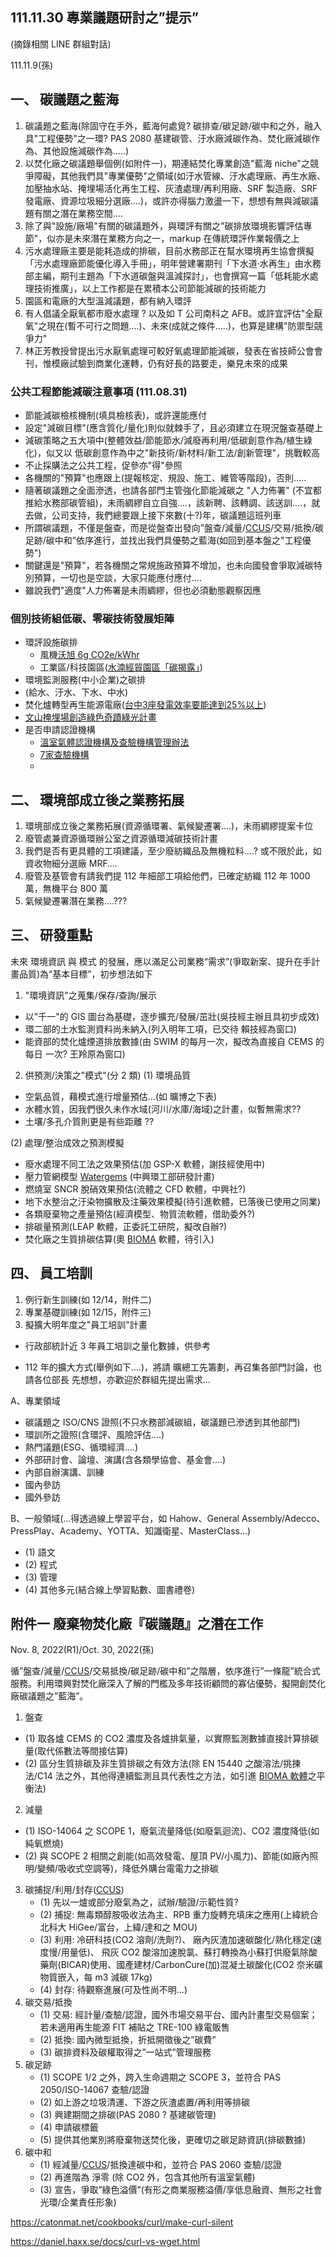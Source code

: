 ## 111.11.30 專業議題研討之”提示”

(摘錄相關 LINE 群組對話)

111.11.9(孫)

## 一、 碳議題之藍海

1. 碳議題之藍海(除固守在手外，藍海何處覓? 碳排查/碳足跡/碳中和之外，融入具"工程優勢"之一環? PAS 2080 基建碳管、汙水廠減碳作為、焚化廠減碳作為、其他設施減碳作為.....)
2. 以焚化廠之碳議題舉個例(如附件一)，期連結焚化專業創造"藍海 niche"之競爭障礙，其他我們具"專業優勢"之領域(如汙水管線、汙水處理廠、再生水廠、加壓抽水站、掩埋場活化再生工程、灰渣處理/再利用廠、SRF 製造廠、SRF 發電廠、資源垃圾細分選廠....)，或許亦得腦力激盪一下，想想有無與減碳議題有關之潛在業務空間....
3. 除了與"設施/廠場"有關的碳議題外，與環評有關之"碳排放環境影響評估專節"，似亦是未來潛在業務方向之一，markup 在傳統環評作業報價之上
4. 污水處理廠主要是能耗造成的排碳，目前水務部正在幫水環境再生協會撰擬「污水處理廠節能優化導入手冊」，明年營建署期刊「下水道·水再生」由水務部主編，期刊主題為「下水道碳盤與溫減探討」，也會撰寫一篇「低耗能水處理技術推廣」，以上工作都是在累積本公司節能減碳的技術能力
5. 園區和電廠的大型溫減議題，都有納入環評
6. 有人倡議全厭氧都市廢水處理 ? 以及如 T 公司南科之 AFB。或許宜評估"全厭氧"之現在(暫不可行之問題....)、未來(成就之條件.....)，也算是建構"防禦型競爭力"
7. 林正芳教授曾提出污水厭氧處理可較好氧處理節能減碳，發表在省技師公會會刊，惟模廠試驗到商業化運轉，仍有好長的路要走，樂見未來的成果


### 公共工程節能減碳注意事項 (111.08.31)

- 節能減碳檢核機制(填具檢核表)，或許還能應付
- 設定"減碳目標"(應含質化/量化)則似就棘手了，且必須建立在現況盤查基礎上
- 減碳策略之五大項中(整體效益/節能節水/減廢再利用/低碳創意作為/植生綠化)，似又以 低碳創意作為中之"新技術/新材料/新工法/創新管理"，挑戰較高
- 不止採購法之公共工程，促參亦"得"參照
- 各機關的"預算"也應跟上(提報核定、規設、施工、維管等階段)，否則.....
- 隨著碳議題之全面滲透，也請各部門主管強化節能減碳之 "人力佈署" (不宜都推給水務部碳管組)，未雨綢繆自立自強....，該新聘、該轉調、該送訓....，就去做，公司支持，我們總要跟上接下來數(十?)年，碳議題這班列車
- 所謂碳議題，不僅是盤查，而是從盤查出發向”盤查/減量/[CCUS][CCUS]/交易/抵換/碳足跡/碳中和”依序進行，並找出我們具優勢之藍海(如回到基本盤之"工程優勢")
- 關鍵還是"預算"，若各機關之常規施政預算不增加，也未向國發會爭取減碳特別預算，一切也是空談，大家只能應付應付....
- 雖說我們"適度"人力佈署是未雨綢繆，但也必須動態觀察因應

### 個別技術組低碳、零碳技術發展矩陣

- 環評設施碳排
  - 風機[沃旭 6g CO2e/kWhr](https://orsted.tw/zh/insights/what-is-the-carbon-footprint-of-offshore-wind)
  - 工業區/科技園區([水湳經貿園區「碳揭露」](https://cfp-calculate.tw/cfpc/WebPage/WebSites/docx_detail.aspx?qparentid=61c5ad7f-69aa-4213-9932-cf47660d1330))
- 環境監測服務(中小企業)之碳排
- (給水、汙水、下水、中水)
- 焚化爐轉型再生能源電廠([台中3座發電效率要能達到25%以上](https://udn.com/news/story/9639/6319122))
- [文山掩埋場創造綠色奇蹟綠光計畫](https://tw.news.yahoo.com/news/文山掩埋場創造綠色奇蹟-122716931.html?guccounter=1&guce_referrer=aHR0cHM6Ly93d3cuZ29vZ2xlLmNvbS8&guce_referrer_sig=AQAAAJKlzC0iXiAL4b0cGdHg_37Q6EaYnU14W8I-bMsB18j3qdocUMItasH7eME9n1QT02TMXFghiFYxIEL_3AZdWXgmlwte8jI6zj0rNE1ZKelBWOimOwdV2LmqU0f7j4NgSYFTuwhPBuMsA5q9eJRa9egkWC60k_6SoNrolewfk4rp)
- 是否申請認證機構
  - [溫室氣體認證機構及查驗機構管理辦法](https://oaout.epa.gov.tw/law/LawContent.aspx?id=GL005951)
  - [7家查驗機構](https://ghgregistry.epa.gov.tw/ghg_rwd/Main/check/_3/Check_3_2)
  - 
## 二、 環境部成立後之業務拓展

1. 環境部成立後之業務拓展(資源循環署、氣候變遷署....)，未雨綢繆提案卡位
2. 廢管處兼資源循環辦公室之資源循環減碳技術計畫
3. 我們是否有更具體的工項建議，至少廢紡織品及無機粒料....? 或不限於此，如資收物細分選廠 MRF….
4. 廢管及基管會有請我們提 112 年細部工項給他們，已確定紡織 112 年 1000 萬，無機平台 800 萬
5. 氣候變遷署潛在業務….???

## 三、 研發重點

未來 環境資訊 與 模式 的發展，應以滿足公司業務“需求”(爭取新案、提升在手計畫品質)為“基本目標”，初步想法如下

1. "環境資訊"之蒐集/保存/查詢/展示
- 以"千一"的 GIS 圖台為基礎，逐步擴充/發展/茁壯(吳技經主辦且具初步成效)
- 環二部的土水監測資料尚未納入(列入明年工項，已交待 賴技經為窗口)
- 能資部的焚化爐煙道排放數據(由 SWIM 的每月一次，擬改為直接自 CEMS 的每日
一次? 王羚原為窗口)

2. 供預測/決策之"模式"(分 2 類)
(1) 環境品質

- 空氣品質，藉模式進行增量預估...(如 曠博之下表)
- 水體水質，因我們很久未作水域(河川/水庫/海域)之計畫，似暫無需求??
- 土壤/多孔介質則更是有些距離 ??

(2) 處理/整治成效之預測模擬

- 廢水處理不同工法之效果預估(加 GSP-X 軟體，謝技經使用中)
- 壓力管網模型 [Watergems][Watergems] (中興環工部研發計畫)
- 燃燒室 SNCR 脫硝效果預估(流體之 CFD 軟體，中興社?)
- 地下水整治之汙染物擴散及注藥效果模擬(待引進軟體，已落後已使用之同業)
- 各類廢棄物之產量預估(經濟模型、物質流軟體，借助委外?)
- 排碳量預測(LEAP 軟體，正委託工研院，擬改自辦?)
- 焚化廠之生質排碳估算(奧 [BIOMA][BIOMA] 軟體，待引入)

## 四、 員工培訓
1. 例行新生訓練(如 12/14，附件二)
2. 專業基礎訓練(如 12/15，附件三)
3. 擬擴大明年度之"員工培訓"計畫
- 行政部統計近 3 年員工培訓之量化數據，供參考

- 112 年的擴大方式(舉例如下....)，將請 曠總工先籌劃，再召集各部門討論，也請各位部長 先想想，亦歡迎於群組先提出需求...

A、專業領域
- 碳議題之 ISO/CNS 證照(不只水務部減碳組，碳議題已滲透到其他部門)
- 環訓所之證照(含環評、風險評估....)
- 熱門議題(ESG、循環經濟....)
- 外部研討會、論壇、演講(含各類學協會、基金會....)
- 內部自辦演講、訓練
- 國內參訪
- 國外參訪

B、一般領域(...得透過線上學習平台，如 Hahow、General Assembly/Adecco、
PressPlay、Academy、YOTTA、知識衛星、MasterClass...)
- (1) 語文
- (2) 程式
- (3) 管理
- (4) 其他多元(結合線上學習點數、圖書禮卷)

## 附件一 廢棄物焚化廠『碳議題』之潛在工作
Nov. 8, 2022(R1)/Oct. 30, 2022(孫)

循”盤查/減量/[CCUS][CCUS]/交易抵換/碳足跡/碳中和”之階層，依序進行”一條龍”統合式服務。利用環興對焚化廠深入了解的門檻及多年技術顧問的寡佔優勢，擬開創焚化廠碳議題之”藍海”。

1. 盤查
  - (1) 取各爐 CEMS 的 CO2 濃度及各爐排氣量，以實際監測數據直接計算排碳量(取代係數法等間接估算)
  - (2) 區分生質排碳及非生質排碳之有效方法(除 EN 15440 之酸溶法/挑揀法/C14 法之外，其他得連續監測且具代表性之方法，如引進 [BIOMA 軟體][BIOMA]之平衡法)

2. 減量
- (1) ISO-14064 之 SCOPE 1，廢氣流量降低(如廢氣迴流)、CO2 濃度降低(如純氧燃燒)
- (2) 與 SCOPE 2 相關之創能(如高效發電、屋頂 PV/小風力)、節能(如廠內照明/變頻/吸收式空調等)，降低外購台電電力之排碳
3. 碳捕捉/利用/封存([CCUS][CCUS])
   - (1) 先以一爐或部分廢氣為之，試辦/驗證/示範性質?
   - (2) 捕捉: 無毒類醇胺吸收法為主、RPB 重力旋轉充填床之應用(上緯統合北科大 HiGee/富台，上緯/達和之 MOU)
   - (3) 利用: 冷研科技(CO2 溶劑/洗劑?)、 廠內灰渣加速碳酸化/熟化穩定(速度慢/用量低)、
飛灰 CO2 酸溶加速脫氯、蘇打轉換為小蘇打供廢氣除酸藥劑(BICAR)使用、國產建材/CarbonCure(加)混凝土碳酸化(CO2 奈米礦物質嵌入，每 m3 減碳 17kg)
   - (4) 封存: 待觀察進展(可及性尚不明…)
4. 碳交易/抵換
   - (1) 交易: 經計量/查驗/認證，國外市場交易平台、國內計畫型交易個案；若未適用再生能源 FIT 補貼之 TRE-100 綠電販售
   - (2) 抵換: 國內微型抵換，折抵開徵後之”碳費”
   - (3) 碳排資料及碳權取得之”一站式”管理服務
5. 碳足跡
   - (1) SCOPE 1/2 之外，跨入生命週期之 SCOPE 3，並符合 PAS 2050/ISO-14067 查驗/認證
   - (2) 如上游之垃圾清運、下游之灰渣處置/再利用等排碳
   - (3) 興建期間之排碳(PAS 2080 ? 基建碳管理)
   - (4) 申請碳標籤
   - (5) 提供其他業別將廢棄物送焚化後，更確切之碳足跡資訊(排碳數據)
6. 碳中和
   - (1) 經減量/[CCUS][CCUS]/抵換達碳中和，並符合 PAS 2060 查驗/認證
   - (2) 再進階為 淨零 (除 CO2 外，包含其他所有溫室氣體)
   - (3) 宣告，爭取”綠色溢價”(有形之商業服務溢價/享低息融資、無形之社會光環/企業責任形象)

https://catonmat.net/cookbooks/curl/make-curl-silent

https://daniel.haxx.se/docs/curl-vs-wget.html

[CCUS]: <https://zh.wikipedia.org/zh-tw/碳捕集与封存> "碳捕集與封存，又稱為碳封存或碳收集及儲存等（英語：Carbon Capture and Storage，簡稱CCS），有時亦會加入「應用」而被稱作「CCUS」（即Carbon Capture Utilise and Storage），是指收集從點源污染（如火力發電廠）產生的二氧化碳，將它們運輸至儲存地點並長期與空氣隔離的技術過程。此項技術的主要目的是防止在發電過程中或其他行業使用化石燃料而釋放大量二氧化碳至大氣層，同時是一種潛在手段以減輕因為使用化石燃料時所釋出的排放物而造成的全球暖化及海洋酸化[1]。"
[BIOMA]: <https://www.tuwien.at/cee/iwr/ressourcen/downloads/bioma> "BIOMA - software for balance method, BIOMA enables the determination of the following parameters of waste-to-energy plants : Percentage of energy generated from biogenic sources Carbon dioxide from fossil sources lower/upper calorific value of the waste feed carbon content of the waste feed Biomass content (free of ash and moisture) of the incoming waste Content of fossil substances (free of ash and moisture) of the supplied waste Ash content of waste feed water content of the waste feed Only routinely measured operating data from the waste-to-energy plant is required. Detailed information on the required input data can be found in the info folder."
[Watergems]: <https://www.bentley.com/software/openflows-watergems/> "OpenFlows WaterGEMS Water Distribution Analysis and Design Software, Deliver High-Quality Hydraulic Projects with Minimal Capital Investment The most flexible and comprehensive solution for water systems engineering, planning, and operations."
